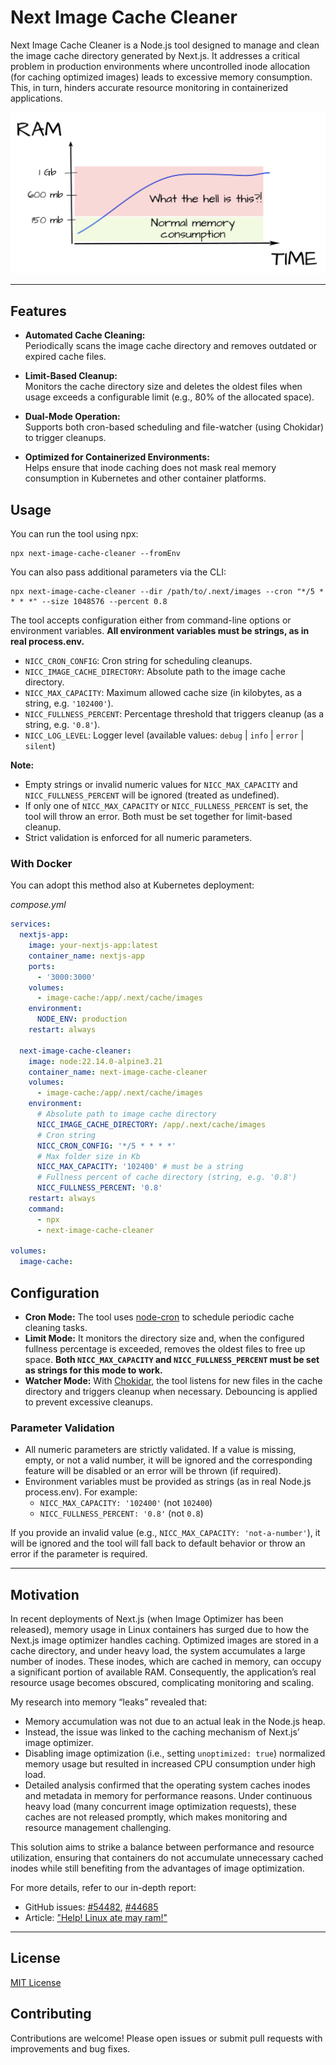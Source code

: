 # Next Image Cache Cleaner

Next Image Cache Cleaner is a Node.js tool designed to manage and clean the image cache directory generated by Next.js.
It addresses a critical problem in production environments where uncontrolled inode allocation (for caching optimized
images) leads to excessive memory consumption. This, in turn, hinders accurate resource monitoring in containerized
applications.

![Ram consumption](./ram_diagram.png)

---

## Features

- **Automated Cache Cleaning:**  
  Periodically scans the image cache directory and removes outdated or expired cache files.

- **Limit-Based Cleanup:**  
  Monitors the cache directory size and deletes the oldest files when usage exceeds a configurable limit (e.g., 80% of
  the allocated space).

- **Dual-Mode Operation:**  
  Supports both cron-based scheduling and file-watcher (using Chokidar) to trigger cleanups.

- **Optimized for Containerized Environments:**  
  Helps ensure that inode caching does not mask real memory consumption in Kubernetes and other container platforms.

## Usage

You can run the tool using npx:

```shell
npx next-image-cache-cleaner --fromEnv
```

You can also pass additional parameters via the CLI:

```shell
npx next-image-cache-cleaner --dir /path/to/.next/images --cron "*/5 * * * *" --size 1048576 --percent 0.8
```

The tool accepts configuration either from command-line options or environment variables. **All environment variables must be strings, as in real process.env.**

- `NICC_CRON_CONFIG`: Cron string for scheduling cleanups.
- `NICC_IMAGE_CACHE_DIRECTORY`: Absolute path to the image cache directory.
- `NICC_MAX_CAPACITY`: Maximum allowed cache size (in kilobytes, as a string, e.g. `'102400'`).
- `NICC_FULLNESS_PERCENT`: Percentage threshold that triggers cleanup (as a string, e.g. `'0.8'`).
- `NICC_LOG_LEVEL`: Logger level (available values: `debug` | `info` | `error` | `silent`)

**Note:**

- Empty strings or invalid numeric values for `NICC_MAX_CAPACITY` and `NICC_FULLNESS_PERCENT` will be ignored (treated as undefined).
- If only one of `NICC_MAX_CAPACITY` or `NICC_FULLNESS_PERCENT` is set, the tool will throw an error. Both must be set together for limit-based cleanup.
- Strict validation is enforced for all numeric parameters.

### With Docker

You can adopt this method also at Kubernetes deployment:

_compose.yml_

```yaml
services:
  nextjs-app:
    image: your-nextjs-app:latest
    container_name: nextjs-app
    ports:
      - '3000:3000'
    volumes:
      - image-cache:/app/.next/cache/images
    environment:
      NODE_ENV: production
    restart: always

  next-image-cache-cleaner:
    image: node:22.14.0-alpine3.21
    container_name: next-image-cache-cleaner
    volumes:
      - image-cache:/app/.next/cache/images
    environment:
      # Absolute path to image cache directory
      NICC_IMAGE_CACHE_DIRECTORY: /app/.next/cache/images
      # Cron string
      NICC_CRON_CONFIG: '*/5 * * * *'
      # Max folder size in Kb
      NICC_MAX_CAPACITY: '102400' # must be a string
      # Fullness percent of cache directory (string, e.g. '0.8')
      NICC_FULLNESS_PERCENT: '0.8'
    restart: always
    command:
      - npx
      - next-image-cache-cleaner

volumes:
  image-cache:
```

## Configuration

- **Cron Mode:**
  The tool uses [node-cron](https://www.npmjs.com/package/node-cron) to schedule periodic cache cleaning tasks.
- **Limit Mode:**
  It monitors the directory size and, when the configured fullness percentage is exceeded, removes the oldest files to free up space. **Both `NICC_MAX_CAPACITY` and `NICC_FULLNESS_PERCENT` must be set as strings for this mode to work.**
- **Watcher Mode:**
  With [Chokidar](https://www.npmjs.com/package/chokidar), the tool listens for new files in the cache directory and triggers cleanup when necessary. Debouncing is applied to prevent excessive cleanups.

### Parameter Validation

- All numeric parameters are strictly validated. If a value is missing, empty, or not a valid number, it will be ignored and the corresponding feature will be disabled or an error will be thrown (if required).
- Environment variables must be provided as strings (as in real Node.js process.env). For example:
  - `NICC_MAX_CAPACITY: '102400'` (not `102400`)
  - `NICC_FULLNESS_PERCENT: '0.8'` (not `0.8`)

If you provide an invalid value (e.g., `NICC_MAX_CAPACITY: 'not-a-number'`), it will be ignored and the tool will fall back to default behavior or throw an error if the parameter is required.

---

## Motivation

In recent deployments of Next.js (when Image Optimizer has been released), memory usage in Linux containers has surged
due to how the Next.js image
optimizer handles caching. Optimized images are stored in a cache directory, and under heavy load, the system
accumulates a large number of inodes. These inodes, which are cached in memory, can occupy a significant portion of
available RAM. Consequently, the application’s real resource usage becomes obscured, complicating monitoring and
scaling.

My research into memory “leaks” revealed that:

- Memory accumulation was not due to an actual leak in the Node.js heap.
- Instead, the issue was linked to the caching mechanism of Next.js’ image optimizer.
- Disabling image optimization (i.e., setting `unoptimized: true`) normalized memory usage but resulted in increased CPU
  consumption under high load.
- Detailed analysis confirmed that the operating system caches inodes and metadata in memory for performance reasons.
  Under continuous heavy load (many concurrent image optimization requests), these caches are not released promptly,
  which makes monitoring and resource management challenging.

This solution aims to strike a balance between performance and resource utilization, ensuring that containers do not
accumulate unnecessary cached inodes while still benefiting from the advantages of image optimization.

For more details, refer to our in-depth report:

- GitHub
  issues: [#54482](https://github.com/vercel/next.js/issues/54482), [#44685](https://github.com/vercel/next.js/issues/44685)
- Article: ["Help! Linux ate may ram!"](https://www.linuxatemyram.com)

---

## License

[MIT License](./LICENSE)

## Contributing

Contributions are welcome! Please open issues or submit pull requests with improvements and bug fixes.
